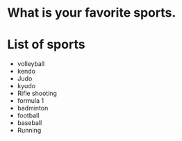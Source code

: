 # What is your favorite sports.

# List of sports
- volleyball
- kendo
- Judo
- kyudo
- Rifle shooting
- formula 1
- badminton
- football
- baseball
- Running
